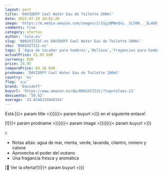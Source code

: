 ```yaml
---
layout: post
title: 'DAVIDOFF Cool Water Eau de Toilette 200ml'
date: 2022-07-29 10:02:20
image: 'https://m.media-amazon.com/images/I/31gjQMWxQvL._SL500_._SL400_.jpg'
comments: true
category: ofertas
author: 'tole.es'
slug: 'B002XITZ1C-es DAVIDOFF Cool Water Eau de Toilette 200ml'
sku: 'B002XITZ1C-es'
tags: [ 'Agua de tocador para hombres','Belleza','Fragancias para hombres','Perfumes y fragancias','davidoff','de','eau','toilette','🇪🇸', ]
actualPrice: 25.95 EUR
currency: EUR
price: 25.95
comparePrice: 64.26 EUR
prodname: 'DAVIDOFF Cool Water Eau de Toilette 200ml'
country: 'es'
flag: '🇪🇸'
brand: 'Davidoff'
buyurl: 'https://www.amazon.es/dp/B002XITZ1C/?tag=tolees-21'
descuento: '59.62'
average: '23.0246153846154'
---
```


Está [{{< param title >}}]({{< param buyurl >}}) en el siguiente enlace!

[![{{< param prodname >}}]({{< param image >}})]({{< param buyurl >}})

ℹ️:

- Notas altas: agua de mar, menta, verde, lavanda, cilantro, romero y calone
- Aprovecha el poder del océano
- Una fragancia fresca y aromática

[🛒 Ver la oferta!!]({{< param buyurl >}})
